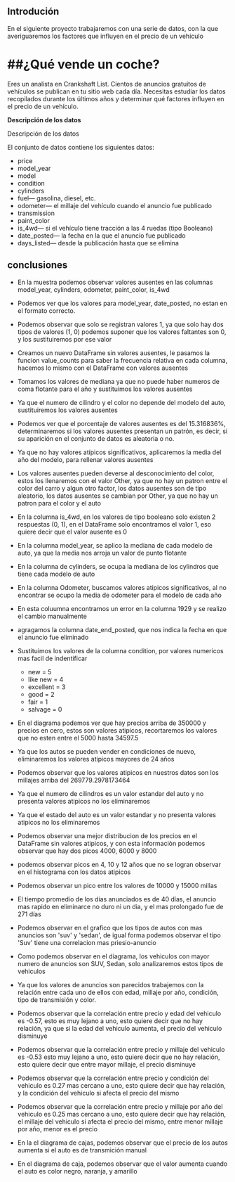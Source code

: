 ## Introdución 
En el siguiente proyecto trabajaremos con una serie de datos, con la que averiguaremos los factores que influyen en el precio de un vehículo

# ##¿Qué vende un coche?

Eres un analista en Crankshaft List. Cientos de anuncios gratuitos de vehículos se publican en tu sitio web cada día. Necesitas estudiar los datos recopilados durante los últimos años y determinar qué factores influyen en el precio de un vehículo.

**Descripción de los datos**

Descripción de los datos

El conjunto de datos contiene los siguientes datos:
- price
- model_year
- model
- condition
- cylinders
- fuel— gasolina, diesel, etc.
- odometer— el millaje del vehículo cuando el anuncio fue publicado
- transmission
- paint_color
- is_4wd— si el vehículo tiene tracción a las 4 ruedas (tipo Booleano)
- date_posted— la fecha en la que el anuncio fue publicado
- days_listed— desde la publicación hasta que se elimina

## conclusiones
- En la muestra podemos observar valores ausentes en las columnas model_year, cylinders, odometer, paint_color, is_4wd
- Podemos ver que los valores para model_year, date_posted, no estan en el formato correcto.

- Podemos observar que solo se registran valores 1, ya que solo hay dos tipos de valores (1, 0) podemos suponer que los valores faltantes son 0, y los sustituiremos por ese valor

- Creamos un nuevo DataFrame sin valores ausentes, le pasamos la funcion value_counts para saber la frecuencia relativa en cada columna, hacemos lo mismo con el DataFrame con valores ausentes

- Tomamos los valores de mediana ya que no puede haber numeros de coma flotante para el año y sustituimos los valores ausentes 
- Ya que el numero de cilindro y el color no depende del modelo del auto, sustituiremos los valores ausentes

- Podemos ver que el porcentaje de valores ausentes es del 15.316836%, determinaremos si los valores ausentes presentan un patrón, es decir, si su aparición en el conjunto de datos es aleatoria o no.
- Ya que no hay valores atípicos significativos, aplicaremos la media del año del modelo, para rellenar valores ausentes

- Los valores ausentes pueden deverse al desconocimiento del color, estos los llenaremos con el valor Other, ya que no hay un patron entre el color del carro y algun otro factor, los datos ausentes son de tipo aleatorio, los datos ausentes se cambian por Other, ya que no hay un patron para el color y el auto

- En la columna is_4wd, en los valores de tipo booleano solo existen 2 respuestas (0, 1), en el DataFrame solo encontramos el valor 1, eso quiere decir que el valor ausente es 0
- En la columna model_year, se aplico la mediana de cada modelo de auto, ya que la media nos arroja un valor de punto flotante
- En la columna de cylinders, se ocupa la mediana de los cylindros que tiene cada modelo de auto
- En la columna Odometer, buscamos valores atipicos significativos, al no encontrar se ocupo la media de odometer para el modelo de cada año
- En esta coluumna encontramos un error en la columna 1929 y se realizo el cambio manualmente

- agragamos la columna date_end_posted, que nos indica la fecha en que el anuncio fue eliminado 
- Sustituimos los valores de la columna condition, por valores numericos mas facil de indentificar 
    + new = 5
    + like new = 4
    + excellent = 3
    + good = 2
    + fair = 1
    + salvage = 0
- En el diagrama podemos ver que hay precios arriba de 350000 y precios en cero, estos son valores atipicos, recortaremos los valores que no esten entre el 5000 hasta 34597.5
- Ya que los autos se pueden vender en condiciones de nuevo, eliminaremos los valores atipicos mayores de 24 años
- Podemos observar que los valores atipicos en nuestros datos son los millajes arriba del 269779.2978173464
- Ya que el numero de cilindros es un valor estandar del auto y no presenta valores atipicos no los eliminaremos
- Ya que el estado del auto es un valor estandar y no presenta valores atipicos no los eliminaremos
- Podemos observar una mejor distribucion de los precios en el DataFrame sin valores atipicos, y con esta informaciòn podemos observar que hay dos picos 4000, 6000 y 8000
- podemos observar picos en 4, 10 y 12 años que no se logran observar en el histograma con los datos atipicos
- Podemos observar un pico entre los valores de 10000 y 15000 millas

- El tiempo promedio de los dias anunciados es de 40 días, el anuncio mas rapido en eliminarce no duro ni un dia, y el mas prolongado fue de 271 días
- Podemos observar en el grafico que los tipos de autos con mas anuncios son 'suv' y 'sedan', de igual forma podemos observar el tipo 'Suv' tiene una correlacion mas priesio-anuncio
- Como podemos observar en el diagrama, los vehiculos con mayor numero de anuncios son SUV, Sedan, solo analizaremos estos tipos de vehiculos
- Ya que los valores de anuncios son parecidos trabajemos con la relación entre cada uno de ellos con edad, millaje por año, condición, tipo de transmisión y color.

- Podemos observar que la correlación entre precio y edad del vehiculo es -0.57, esto es muy lejano a uno, esto quiere decir que no hay relación, ya que si la edad del vehiculo aumenta, el precio del vehiculo disminuye
- Podemos observar que la correlación entre precio y millaje del vehiculo es -0.53 esto muy lejano a uno, esto quiere decir que no hay relación, esto quiere decir que entre mayor millaje, el precio disminuye
- Podemos observar que la correlación entre precio y condición del vehiculo es 0.27 mas cercano a uno, esto quiere decir que hay relación, y la condición del vehiculo si afecta el precio del mismo
- Podemos observar que la correlación entre precio y millaje por año del vehiculo es 0.25 mas cercano a uno, esto quiere decir que hay relación, el millaje del vehiculo si afecta el precio del mismo, entre menor millaje por año, menor es el precio

- En la el diagrama de cajas, podemos observar que el precio de los autos aumenta si el auto es de transmición manual
- En el diagrama de caja, podemos observar que el valor aumenta cuando el auto es color negro, naranja, y amarillo
